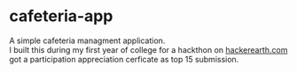 # cafeteria-app
A simple cafeteria managment application.  
I built this during my first year of college for a hackthon on [hackerearth.com](https://www.hackerearth.com/) got a participation appreciation cerficate as top 15 submission.
